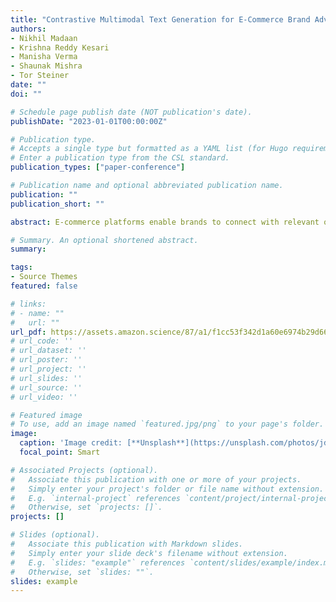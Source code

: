 ```yaml
---
title: "Contrastive Multimodal Text Generation for E-Commerce Brand Advertising"
authors:
- Nikhil Madaan
- Krishna Reddy Kesari
- Manisha Verma
- Shaunak Mishra
- Tor Steiner
date: ""
doi: ""

# Schedule page publish date (NOT publication's date).
publishDate: "2023-01-01T00:00:00Z"

# Publication type.
# Accepts a single type but formatted as a YAML list (for Hugo requirements).
# Enter a publication type from the CSL standard.
publication_types: ["paper-conference"]

# Publication name and optional abbreviated publication name.
publication: ""
publication_short: ""

abstract: E-commerce platforms enable brands to connect with relevant online shoppers. While major brands are easily identifiable by shoppers, smaller and emerging brands often lean on advertising campaigns in e-commerce platforms to reach a wide audience. For such advertising campaigns, brands need to come up with a leading ad creative which may be shown together with their listed products. Designing such creatives requires domain expertise in marketing; it is time-intensive as well as expensive for small businesses in particular. To assist brands with the leading ad text which goes together with the title and image of their listed products, we proposea multimodal text generation model. The multimodality stems from using both the textual and visual components of multiple product listings from a brand to generate the ad text. In addition, we introduce a brand-contrastive loss while training the multimodal text generation model. This is done to provide shoppers with an experience which is unique to a brand, while learning from data collected from multiple brands across product categories. Our experiments demonstrate the benefits of multimodal inputs for ad text generation; images are useful especially when textual information is limited. We also demonstrate how our brand contrastive loss enables unique brand advertising experiences at scale by promoting diversity in the generated ad text across brands.

# Summary. An optional shortened abstract.
summary: 

tags:
- Source Themes
featured: false

# links:
# - name: ""
#   url: ""
url_pdf: https://assets.amazon.science/87/a1/f1cc53f342d1a60e6974b29d6671/contrastive-multimodal-text-generation-for-e-commerce-brand-advertising.pdf
# url_code: ''
# url_dataset: ''
# url_poster: ''
# url_project: ''
# url_slides: ''
# url_source: ''
# url_video: ''

# Featured image
# To use, add an image named `featured.jpg/png` to your page's folder. 
image:
  caption: 'Image credit: [**Unsplash**](https://unsplash.com/photos/jdD8gXaTZsc)'
  focal_point: Smart

# Associated Projects (optional).
#   Associate this publication with one or more of your projects.
#   Simply enter your project's folder or file name without extension.
#   E.g. `internal-project` references `content/project/internal-project/index.md`.
#   Otherwise, set `projects: []`.
projects: []

# Slides (optional).
#   Associate this publication with Markdown slides.
#   Simply enter your slide deck's filename without extension.
#   E.g. `slides: "example"` references `content/slides/example/index.md`.
#   Otherwise, set `slides: ""`.
slides: example
---
```


<!-- {{% callout note %}}
Click the *Cite* button above to demo the feature to enable visitors to import publication metadata into their reference management software.
{{% /callout %}}

{{% callout note %}}
Create your slides in Markdown - click the *Slides* button to check out the example.
{{% /callout %}}

Add the publication's **full text** or **supplementary notes** here. You can use rich formatting such as including [code, math, and images](https://docs.hugoblox.com/content/writing-markdown-latex/). -->
